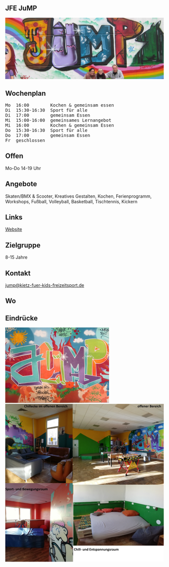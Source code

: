 ## JFE JuMP
<img id="topmedia" src="images/Jump/1.jpg" />

## Wochenplan
<pre id="weeklyschedule">
Mo  16:00        Kochen & gemeinsam essen
Di  15:30-16:30  Sport für alle
Di  17:00        gemeinsam Essen
Mi  15:00-16:00  gemeinsames Lernangebot
Mi  16:00        Kochen & gemeinsam Essen
Do  15:30-16:30  Sport für alle
Do  17:00        gemeinsam Essen
Fr  geschlossen
</pre>

## Offen
Mo-Do 14-19 Uhr

## Angebote
<p id="activities">
Skaten/BMX & Scooter, Kreatives Gestalten, Kochen, Ferienprogramm, Workshops, Fußball, Volleyball, Basketball, Tischtennis, Kickern 
</p>

## Links
<a class="external_link" href="http://jump.kietz-fuer-kids-freizeitsport.de/">Website</a>

## Zielgruppe
8-15 Jahre

## Kontakt
[jump@kietz-fuer-kids-freizeitsport.de](mailto:jump@kietz-fuer-kids-freizeitsport.de)

## Wo
<div id="gmap"></div>
<script>window.onload = showMap('Schweriner Ring 27, 13059 Berlin', 0, 'gmap_mini')</script>

## Eindrücke
<div class="mediacontainer">
  <img src="images/Jump/JUMP.jpg" />
  <img src="images/Jump/2.jpg" />
</div>
